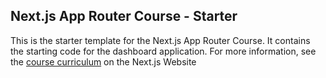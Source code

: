 ## Next.js App Router Course - Starter

This is the starter template for the Next.js App Router Course. It contains the starting code for the dashboard application.
For more information, see the [course curriculum](https://nextjs.org/learn) on the Next.js Website
